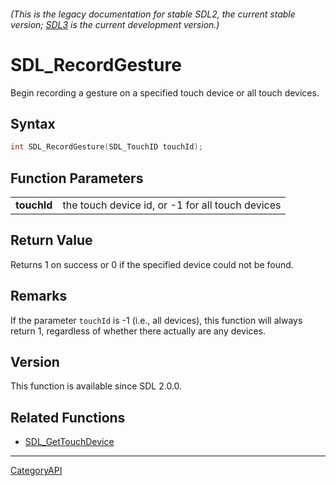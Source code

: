 ###### (This is the legacy documentation for stable SDL2, the current stable version; [SDL3](https://wiki.libsdl.org/SDL3/) is the current development version.)
# SDL_RecordGesture

Begin recording a gesture on a specified touch device or all touch devices.

## Syntax

```c
int SDL_RecordGesture(SDL_TouchID touchId);

```

## Function Parameters

|                 |                                                  |
| --------------- | ------------------------------------------------ |
| **touchId**     | the touch device id, or -1 for all touch devices |

## Return Value

Returns 1 on success or 0 if the specified device could not be found.

## Remarks

If the parameter `touchId` is -1 (i.e., all devices), this function will
always return 1, regardless of whether there actually are any devices.

## Version

This function is available since SDL 2.0.0.

## Related Functions

* [SDL_GetTouchDevice](SDL_GetTouchDevice)

----
[CategoryAPI](CategoryAPI)


